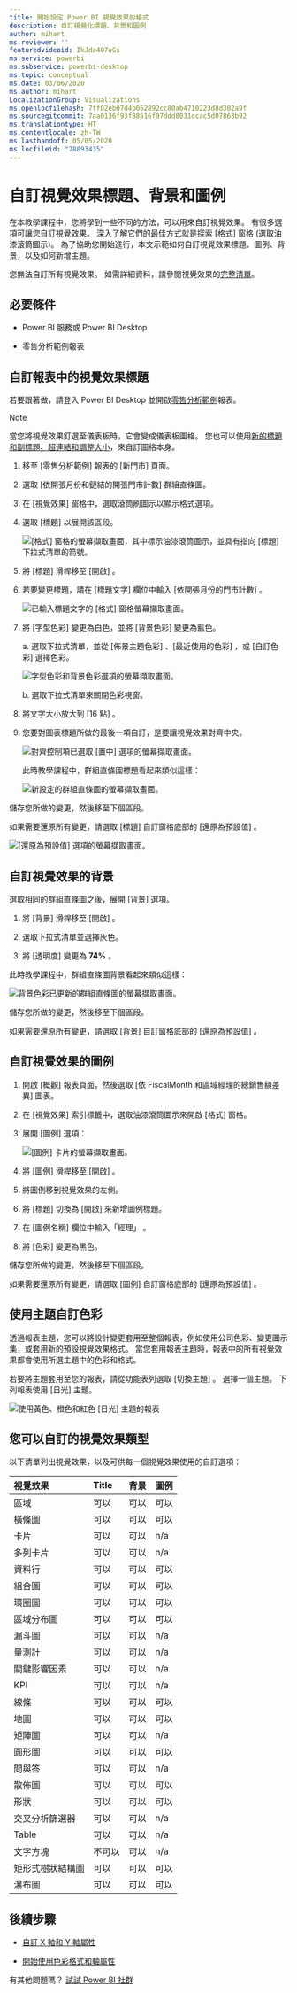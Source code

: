 ```yaml
---
title: 開始設定 Power BI 視覺效果的格式
description: 自訂視覺化標題、背景和圖例
author: mihart
ms.reviewer: ''
featuredvideoid: IkJda4O7oGs
ms.service: powerbi
ms.subservice: powerbi-desktop
ms.topic: conceptual
ms.date: 03/06/2020
ms.author: mihart
LocalizationGroup: Visualizations
ms.openlocfilehash: 7ff02eb07d4b052892cc80ab4710223d8d302a9f
ms.sourcegitcommit: 7aa0136f93f88516f97ddd8031ccac5d07863b92
ms.translationtype: HT
ms.contentlocale: zh-TW
ms.lasthandoff: 05/05/2020
ms.locfileid: "78893435"
---
```

# <a name="customize-visualization-titles-backgrounds-and-legends"></a>自訂視覺效果標題、背景和圖例

在本教學課程中，您將學到一些不同的方法，可以用來自訂視覺效果。 有很多選項可讓您自訂視覺效果。 深入了解它們的最佳方式就是探索 [格式]  窗格 (選取油漆滾筒圖示)。 為了協助您開始進行，本文示範如何自訂視覺效果標題、圖例、背景，以及如何新增主題。

您無法自訂所有視覺效果。 如需詳細資料，請參閱視覺效果的[完整清單](#visualization-types-that-you-can-customize)。


## <a name="prerequisites"></a>必要條件

- Power BI 服務或 Power BI Desktop

- 零售分析範例報表

## <a name="customize-visualization-titles-in-reports"></a>自訂報表中的視覺效果標題

若要跟著做，請登入 Power BI Desktop 並開啟[零售分析範例](../sample-datasets.md)報表。

> [!NOTE]
> 當您將視覺效果釘選至儀表板時，它會變成儀表板圖格。 您也可以使用[新的標題和副標題、超連結和調整大小](../service-dashboard-edit-tile.md)，來自訂圖格本身。

1. 移至 [零售分析範例]  報表的 [新門市]  頁面。

1. 選取 [依開張月份和鏈結的開張門市計數]  群組直條圖。

1. 在 [視覺效果]  窗格中，選取滾筒刷圖示以顯示格式選項。

1. 選取 [標題]  以展開該區段。

   ![[格式] 窗格的螢幕擷取畫面，其中標示油漆滾筒圖示，並具有指向 [標題] 下拉式清單的箭號。](media/power-bi-visualization-customize-title-background-and-legend/power-bi-format-menu.png)

1. 將 [標題]  滑桿移至 [開啟]  。

1. 若要變更標題，請在 [標題文字]  欄位中輸入 [依開張月份的門市計數]  。

    ![已輸入標題文字的 [格式] 窗格螢幕擷取畫面。](media/power-bi-visualization-customize-title-background-and-legend/power-bi-title.png)

1. 將 [字型色彩]  變更為白色，並將 [背景色彩]  變更為藍色。    

    a. 選取下拉式清單，並從 [佈景主題色彩]  、[最近使用的色彩]  ，或 [自訂色彩]  選擇色彩。
    
    ![字型色彩和背景色彩選項的螢幕擷取畫面。](media/power-bi-visualization-customize-title-background-and-legend/power-bi-color.png)

    b. 選取下拉式清單來關閉色彩視窗。


1. 將文字大小放大到 [16 點]  。

1. 您要對圖表標題所做的最後一項自訂，是要讓視覺效果對齊中央。

    ![對齊控制項已選取 [置中] 選項的螢幕擷取畫面。](media/power-bi-visualization-customize-title-background-and-legend/power-bi-align.png)

    此時教學課程中，群組直條圖標題看起來類似這樣：

    ![新設定的群組直條圖的螢幕擷取畫面。](media/power-bi-visualization-customize-title-background-and-legend/power-bi-table.png)

儲存您所做的變更，然後移至下個區段。

如果需要還原所有變更，請選取 [標題]  自訂窗格底部的 [還原為預設值]  。

![[還原為預設值] 選項的螢幕擷取畫面。](media/power-bi-visualization-customize-title-background-and-legend/power-bi-revert.png)

## <a name="customize-visualization-backgrounds"></a>自訂視覺效果的背景

選取相同的群組直條圖之後，展開 [背景]  選項。

1. 將 [背景]  滑桿移至 [開啟]  。

1. 選取下拉式清單並選擇灰色。

1. 將 [透明度]  變更為 **74%** 。

此時教學課程中，群組直條圖背景看起來類似這樣：

![背景色彩已更新的群組直條圖的螢幕擷取畫面。](media/power-bi-visualization-customize-title-background-and-legend/power-bi-background.png)

儲存您所做的變更，然後移至下個區段。

如果需要還原所有變更，請選取 [背景]  自訂窗格底部的 [還原為預設值]  。

## <a name="customize-visualization-legends"></a>自訂視覺效果的圖例

1. 開啟 [概觀]  報表頁面，然後選取 [依 FiscalMonth 和區域經理的總銷售額差異]  圖表。

1. 在 [視覺效果]  索引標籤中，選取油漆滾筒圖示來開啟 [格式] 窗格。

1. 展開 [圖例]  選項：

    ![[圖例] 卡片的螢幕擷取畫面。](media/power-bi-visualization-customize-title-background-and-legend/power-bi-legends.png)

1. 將 [圖例]  滑桿移至 [開啟]  。

1. 將圖例移到視覺效果的左側。

1. 將 [標題]  切換為 [開啟]  來新增圖例標題。

1. 在 [圖例名稱]  欄位中輸入「經理」  。

1. 將 [色彩]  變更為黑色。

儲存您所做的變更，然後移至下個區段。

如果需要還原所有變更，請選取 [圖例]  自訂窗格底部的 [還原為預設值]  。

## <a name="customize-colors-using-a-theme"></a>使用主題自訂色彩

透過報表主題，您可以將設計變更套用至整個報表，例如使用公司色彩、變更圖示集，或套用新的預設視覺效果格式。 當您套用報表主題時，報表中的所有視覺效果都會使用所選主題中的色彩和格式。

若要將主題套用至您的報表，請從功能表列選取 [切換主題]  。 選擇一個主題。  下列報表使用 [日光]  主題。

 
![使用黃色、橙色和紅色 [日光] 主題的報表](media/power-bi-visualization-customize-title-background-and-legend/power-bi-theme.png)

## <a name="visualization-types-that-you-can-customize"></a>您可以自訂的視覺效果類型

以下清單列出視覺效果，以及可供每一個視覺效果使用的自訂選項：

| 視覺效果 | Title | 背景 | 圖例 |
|:--- |:--- |:--- |:--- |
| 區域 | 可以 | 可以 |可以 |
| 橫條圖 | 可以 | 可以 |可以 |
| 卡片 | 可以 | 可以 |n/a |
| 多列卡片 | 可以 | 可以 | n/a |
| 資料行 | 可以 | 可以 | 可以 |
| 組合圖 | 可以 | 可以 | 可以 |
| 環圈圖 | 可以 | 可以 | 可以 |
| 區域分布圖 | 可以 | 可以 | 可以 |
| 漏斗圖 | 可以 | 可以 | n/a |
| 量測計 | 可以 | 可以 | n/a |
| 關鍵影響因素 | 可以 | 可以 | n/a |
| KPI | 可以 | 可以 | n/a |
| 線條 | 可以 | 可以 | 可以 |
| 地圖 | 可以 | 可以 | 可以 |
| 矩陣圖 | 可以 | 可以 | n/a |
| 圓形圖 | 可以 | 可以 | 可以 |
| 問與答 | 可以 | 可以 | n/a |
| 散佈圖 | 可以 | 可以 | 可以 |
| 形狀 | 可以 | 可以 | 可以 |
| 交叉分析篩選器 | 可以 | 可以 | n/a |
| Table | 可以 | 可以 | n/a |
| 文字方塊 | 不可以 | 可以 | n/a |
| 矩形式樹狀結構圖 | 可以 | 可以 | 可以 |
| 瀑布圖 | 可以 | 可以 | 可以 |

## <a name="next-steps"></a>後續步驟

- [自訂 X 軸和 Y 軸屬性](power-bi-visualization-customize-x-axis-and-y-axis.md)

- [開始使用色彩格式和軸屬性](service-getting-started-with-color-formatting-and-axis-properties.md)

有其他問題嗎？ [試試 Power BI 社群](https://community.powerbi.com/)
